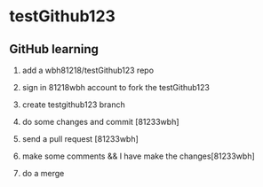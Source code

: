 # testGithub123

## GitHub learning

1. add a wbh81218/testGithub123 repo

2. sign in 81218wbh account to fork the testGithub123

3. create testgithub123 branch

3. do some changes and commit [81233wbh]

4. send a pull request [81233wbh] 

5. make some comments && I have make the changes[81233wbh]

6. do a merge


